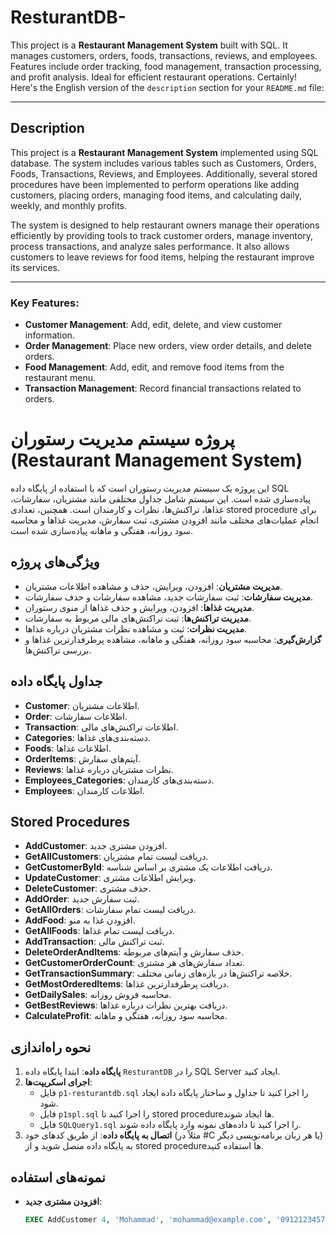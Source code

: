 # ResturantDB-
This project is a **Restaurant Management System** built with SQL. It manages customers, orders, foods, transactions, reviews, and employees. Features include order tracking, food management, transaction processing, and profit analysis. Ideal for efficient restaurant operations.
Certainly! Here's the English version of the `description` section for your `README.md` file:

---

## Description

This project is a **Restaurant Management System** implemented using SQL database. The system includes various tables such as Customers, Orders, Foods, Transactions, Reviews, and Employees. Additionally, several stored procedures have been implemented to perform operations like adding customers, placing orders, managing food items, and calculating daily, weekly, and monthly profits.

The system is designed to help restaurant owners manage their operations efficiently by providing tools to track customer orders, manage inventory, process transactions, and analyze sales performance. It also allows customers to leave reviews for food items, helping the restaurant improve its services.

---

### Key Features:
- **Customer Management**: Add, edit, delete, and view customer information.
- **Order Management**: Place new orders, view order details, and delete orders.
- **Food Management**: Add, edit, and remove food items from the restaurant menu.
- **Transaction Management**: Record financial transactions related to orders.




# پروژه سیستم مدیریت رستوران (Restaurant Management System)

این پروژه یک سیستم مدیریت رستوران است که با استفاده از پایگاه داده SQL پیاده‌سازی شده است. این سیستم شامل جداول مختلفی مانند مشتریان، سفارشات، غذاها، تراکنش‌ها، نظرات و کارمندان است. همچنین، تعدادی stored procedure برای انجام عملیات‌های مختلف مانند افزودن مشتری، ثبت سفارش، مدیریت غذاها و محاسبه سود روزانه، هفتگی و ماهانه پیاده‌سازی شده است.

## ویژگی‌های پروژه

- **مدیریت مشتریان**: افزودن، ویرایش، حذف و مشاهده اطلاعات مشتریان.
- **مدیریت سفارشات**: ثبت سفارشات جدید، مشاهده سفارشات و حذف سفارشات.
- **مدیریت غذاها**: افزودن، ویرایش و حذف غذاها از منوی رستوران.
- **مدیریت تراکنش‌ها**: ثبت تراکنش‌های مالی مربوط به سفارشات.
- **مدیریت نظرات**: ثبت و مشاهده نظرات مشتریان درباره غذاها.
- **گزارش‌گیری**: محاسبه سود روزانه، هفتگی و ماهانه، مشاهده پرطرفدارترین غذاها و بررسی تراکنش‌ها.

## جداول پایگاه داده

- **Customer**: اطلاعات مشتریان.
- **Order**: اطلاعات سفارشات.
- **Transaction**: اطلاعات تراکنش‌های مالی.
- **Categories**: دسته‌بندی‌های غذاها.
- **Foods**: اطلاعات غذاها.
- **OrderItems**: آیتم‌های سفارش.
- **Reviews**: نظرات مشتریان درباره غذاها.
- **Employees_Categories**: دسته‌بندی‌های کارمندان.
- **Employees**: اطلاعات کارمندان.

## Stored Procedures

- **AddCustomer**: افزودن مشتری جدید.
- **GetAllCustomers**: دریافت لیست تمام مشتریان.
- **GetCustomerById**: دریافت اطلاعات یک مشتری بر اساس شناسه.
- **UpdateCustomer**: ویرایش اطلاعات مشتری.
- **DeleteCustomer**: حذف مشتری.
- **AddOrder**: ثبت سفارش جدید.
- **GetAllOrders**: دریافت لیست تمام سفارشات.
- **AddFood**: افزودن غذا به منو.
- **GetAllFoods**: دریافت لیست تمام غذاها.
- **AddTransaction**: ثبت تراکنش مالی.
- **DeleteOrderAndItems**: حذف سفارش و آیتم‌های مربوطه.
- **GetCustomerOrderCount**: تعداد سفارش‌های هر مشتری.
- **GetTransactionSummary**: خلاصه تراکنش‌ها در بازه‌های زمانی مختلف.
- **GetMostOrderedItems**: دریافت پرطرفدارترین غذاها.
- **GetDailySales**: محاسبه فروش روزانه.
- **GetBestReviews**: دریافت بهترین نظرات درباره غذاها.
- **CalculateProfit**: محاسبه سود روزانه، هفتگی و ماهانه.

## نحوه راه‌اندازی

1. **پایگاه داده**: ابتدا پایگاه داده `ResturantDB` را در SQL Server ایجاد کنید.
2. **اجرای اسکریپت‌ها**:
   - فایل `p1-resturantdb.sql` را اجرا کنید تا جداول و ساختار پایگاه داده ایجاد شود.
   - فایل `p1spl.sql` را اجرا کنید تا stored procedureها ایجاد شوند.
   - فایل `SQLQuery1.sql` را اجرا کنید تا داده‌های نمونه وارد پایگاه داده شوند.
3. **اتصال به پایگاه داده**: از طریق کدهای خود (مثلاً در #C یا هر زبان برنامه‌نویسی دیگر) به پایگاه داده متصل شوید و از stored procedureها استفاده کنید.

## نمونه‌های استفاده

- **افزودن مشتری جدید**:
  ```sql
  EXEC AddCustomer 4, 'Mohammad', 'mohammad@example.com', '09121234570', 'Isfahan', '2024-04-05';
